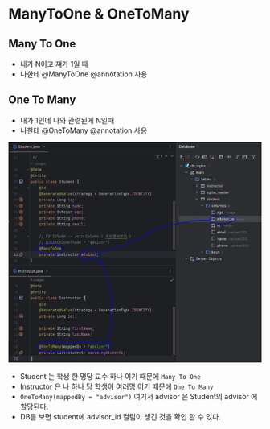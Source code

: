 # ManyToOne & OneToMany

## Many To One
- 내가 N이고 쟤가 1일 때
- 나한테 @ManyToOne @annotation 사용

## One To Many
- 내가 1인데 나와 관련된게 N일때
- 나한테 @OneToMany @annotation 사용

![onetomany](onetoMany.PNG)

- Student 는 학생 한 명당 교수 하나 이기 때문에 `Many To One`
- Instructor 은 나 하나 당 학생이 여러명 이기 때문에 `One To Many`
- `OneToMany(mappedBy = "advisor")` 여기서 advisor 은 Student의 advisor 에 할당된다.
- DB를 보면 student에 advisor_id 컬럼이 생긴 것을 확인 할 수 있다.